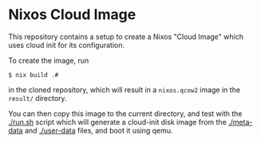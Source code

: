 # Nixos Cloud Image

This repository contains a setup to create a Nixos "Cloud Image" which uses cloud init for its configuration.

To create the image, run

    $ nix build .#

in the cloned repository, which will result in a `nixos.qcow2` image in the `result/` directory.

You can then copy this image to the current directory, and test with the [./run.sh](run.sh) script which will generate a cloud-init disk image from the [./meta-data](meta-data) and [./user-data](user-data) files, and boot it using qemu.
